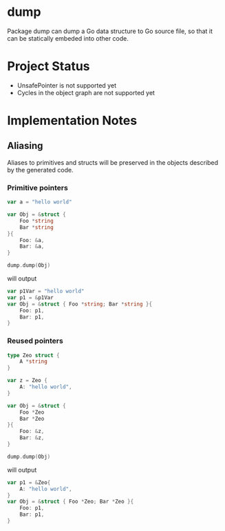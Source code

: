 # dump

Package dump can dump a Go data structure to Go source file, so that it can be statically embeded into other code.

# Project Status
* UnsafePointer is not supported yet
* Cycles in the object graph are not supported yet

# Implementation Notes

## Aliasing

Aliases to primitives and structs will be preserved in the objects described by the generated code.

### Primitive pointers
```go
var a = "hello world"

var Obj = &struct {
    Foo *string
    Bar *string
}{
    Foo: &a,
    Bar: &a,
}

dump.dump(Obj)

```

will output
```go
var p1Var = "hello world"
var p1 = &p1Var
var Obj = &struct { Foo *string; Bar *string }{
    Foo: p1,
    Bar: p1,
}
```

### Reused pointers
```go
type Zeo struct {
    A *string
}

var z = Zeo {
    A: "hello world",
}

var Obj = &struct {
    Foo *Zeo
    Bar *Zeo
}{
    Foo: &z,
    Bar: &z,
}

dump.dump(Obj)
```

will output

```go
var p1 = &Zeo{
    A: "hello world",
}
var Obj = &struct { Foo *Zeo; Bar *Zeo }{
    Foo: p1,
    Bar: p1,
}
```